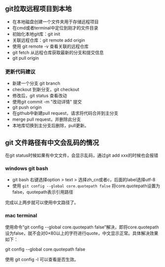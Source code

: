 ## git拉取远程项目到本地

- 在本地磁盘创建一个文件夹用于存储远程项目
- 在cmd或者terminal中定位到刚才的文件目录
- 初始化本地git库：git init
- 关联远程仓库：git remote add origin <your git url>
- 使用 git remote -v 查看关联的远程仓库
- git fetch 从远程仓库获取最新的分支和提交信息
- git pull origin <your current branch>

### 更新代码建议

- 新建一个分支 git branch <new branch name>
- checkout 到新分支，git checkout <new branch name>
- 修改后，git status 查看改动
- 使用git commit -m "改动详情" 提交
- git push origin <new branch name>
- 在github中新建pull request，请求将代码合并到主分支
- merge pull request，并删除此分支
- 本地库切换到主分支后删除<new branch name>，pull更新。

## git 文件路径有中文会乱码的情况

在git status时候如果有中文文件，会显示乱码，通过git add xxx的时候也会报错

### windows git bash

- git bash 右键选择option > text > 选择zh_cn或者c，后面的label选择utf-8
- 使用 `git config --global core.quotepath false` 将core.quotepath设置为false，quotepath表示引用路径

完成以上两步就可以使用中文路径了。

### mac terminal

使用命令“git config --global core.quotepath false”解决，即将core.quotepath设为false，就不会对0×80以上的字符进行quote，中文显示正常。具体解决效果如下：

git config --global core.quotepath false

使用 git config -l 可以查看是否生效。